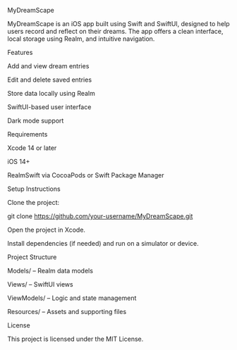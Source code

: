 MyDreamScape

MyDreamScape is an iOS app built using Swift and SwiftUI, designed to help users record and reflect on their dreams. The app offers a clean interface, local storage using Realm, and intuitive navigation.

Features

Add and view dream entries

Edit and delete saved entries

Store data locally using Realm

SwiftUI-based user interface

Dark mode support

Requirements

Xcode 14 or later

iOS 14+

RealmSwift via CocoaPods or Swift Package Manager

Setup Instructions

Clone the project:

git clone https://github.com/your-username/MyDreamScape.git 

Open the project in Xcode.

Install dependencies (if needed) and run on a simulator or device.

Project Structure

Models/ – Realm data models

Views/ – SwiftUI views

ViewModels/ – Logic and state management

Resources/ – Assets and supporting files

License

This project is licensed under the MIT License.

